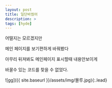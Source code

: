 ```yaml
---
layout: post
title: 일단바꿨어
description: >
tags: [hyde]
---
```

어떨지는 모르겠지만

메인 페이지를 보기편하게 바꿔봤다

아무리 뒤져봐도 메인페이지 표시할때 내용안보이게

바꿀수 있는 코드를 찾을 수 없었다.

![gg]({{ site.baseurl }}/assets/img/몰루.jpg){:.lead}
